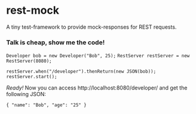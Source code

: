 rest-mock
=========

A tiny test-framework to provide mock-responses for REST requests.
<br />



### Talk is cheap, show me the code!

  `Developer bob = new Developer("Bob", 25);`
  `RestServer restServer = new RestServer(8080);`
  
  `restServer.when("/developer").thenReturn(new JSON(bob));`<br />
  `restServer.start();`


*Ready!* 
Now you can access http://localhost:8080/developer/ and get the following JSON:

  `{ "name": "Bob", "age": "25" }`